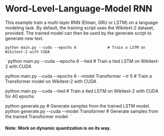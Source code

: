 # Word-Level-Language-Model RNN

This example train a multi-layer RNN (Elman, GRU or LSTM) on a language modeling task. By default, the training script uses the Wikitext-2 dataset, provided. The trained model can then be used by the generate script to generate new text.

` python main.py --cuda --epochs 6              # Train a LSTM on Wikitext-2 with CUDA `

 ` python main.py --cuda --epochs 6 --tied       # Train a tied LSTM on Wikitext-2 with CUDA
  
  python main.py --cuda --epochs 6 --model Transformer --lr 5   # Train a Transformer model on Wikitext-2 with CUDA
                                           
  python main.py --cuda --tied                   # Train a tied LSTM on Wikitext-2 with CUDA for 40 epochs
  
  python generate.py                             # Generate samples from the trained LSTM model.
  python generate.py --cuda --model Transformer  # Generate samples from the trained Transformer model. `

#### Note: Work on dynamic quantization is on its way.
